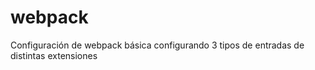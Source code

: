 # webpack
Configuración de webpack  básica configurando 3 tipos de entradas de distintas extensiones 
